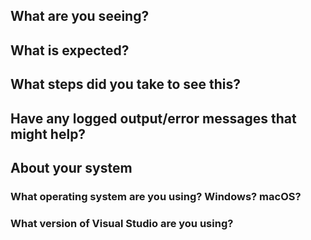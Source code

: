 <!--
Thank you so much for your contribution. Before you submit an issue, please read the following:

1. Ensure you have read over contribution guidelines in the README: https://github.com/XamarinUniversity/IOS104/blob/master/README.md.

2. If you have a question, please submit it via the Xamarin University forum: https://forums.xamarin.com/categories/university

3. Delete everything in this comment block.
-->

## What are you seeing?

## What is expected?

## What steps did you take to see this?

## Have any logged output/error messages that might help?

## About your system

### What operating system are you using? Windows? macOS?

### What version of Visual Studio are you using?
